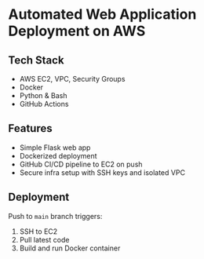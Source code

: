 # Automated Web Application Deployment on AWS

## Tech Stack
- AWS EC2, VPC, Security Groups
- Docker
- Python & Bash
- GitHub Actions

## Features
- Simple Flask web app
- Dockerized deployment
- GitHub CI/CD pipeline to EC2 on push
- Secure infra setup with SSH keys and isolated VPC

## Deployment
Push to `main` branch triggers:
1. SSH to EC2
2. Pull latest code
3. Build and run Docker container
